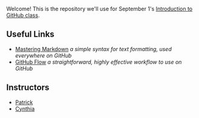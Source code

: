 Welcome! This is the repository we'll use for September 1's [Introduction to GitHub class](https://training.github.com/classes/introduction/).

## Useful Links
- [Mastering Markdown](https://guides.github.com/features/mastering-markdown/) *a simple syntax for text formatting, used everywhere on GitHub*
- [GitHub Flow](https://guides.github.com/introduction/flow/) *a straightforward, highly effective workflow to use on GitHub*

## Instructors
- [Patrick](https://github.com/patrickmckenna)
- [Cynthia](https://github.com/crichID)
